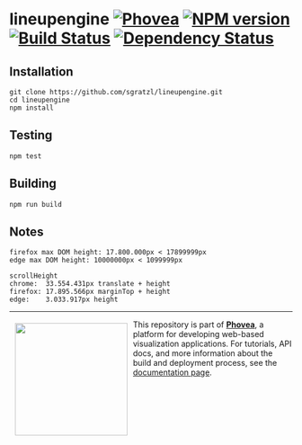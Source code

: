 lineupengine [![Phovea][phovea-image]][phovea-url] [![NPM version][npm-image]][npm-url] [![Build Status][travis-image]][travis-url] [![Dependency Status][daviddm-image]][daviddm-url]
=====================



Installation
------------

```
git clone https://github.com/sgratzl/lineupengine.git
cd lineupengine
npm install
```

Testing
-------

```
npm test
```

Building
--------

```
npm run build
```

Notes
-----

```
firefox max DOM height: 17.800.000px < 17899999px
edge max DOM height: 10000000px < 1099999px

scrollHeight
chrome:  33.554.431px translate + height
firefox: 17.895.566px marginTop + height
edge:    3.033.917px height
```


***

<a href="https://caleydo.org"><img src="http://caleydo.org/assets/images/logos/caleydo.svg" align="left" width="200px" hspace="10" vspace="6"></a>
This repository is part of **[Phovea](http://phovea.caleydo.org/)**, a platform for developing web-based visualization applications. For tutorials, API docs, and more information about the build and deployment process, see the [documentation page](http://phovea.caleydo.org).


[phovea-image]: https://img.shields.io/badge/Phovea-Client%20Plugin-F47D20.svg
[phovea-url]: https://phovea.caleydo.org
[npm-image]: https://badge.fury.io/js/lineupengine.svg
[npm-url]: https://npmjs.org/package/lineupengine
[travis-image]: https://travis-ci.org/sgratzl/lineupengine.svg?branch=master
[travis-url]: https://travis-ci.org/sgratzl/lineupengine
[daviddm-image]: https://david-dm.org/sgratzl/lineupengine/status.svg
[daviddm-url]: https://david-dm.org/sgratzl/lineupengine
